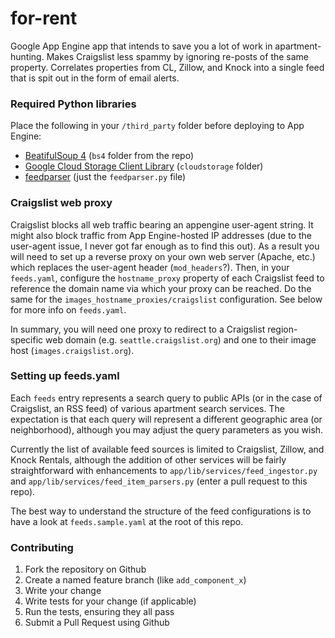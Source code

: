 # for-rent
Google App Engine app that intends to save you a lot of work in apartment-hunting. Makes Craigslist less spammy by ignoring re-posts of the same property. Correlates properties from CL, Zillow, and Knock into a single feed that is spit out in the form of email alerts.

### Required Python libraries
Place the following in your `/third_party` folder before deploying to App Engine:
* [BeatifulSoup 4](https://www.crummy.com/software/BeautifulSoup/bs4/download/) (`bs4` folder from the repo)
* [Google Cloud Storage Client Library](https://developers.google.com/api-client-library/python/apis/storage/v1#installing-the-client-library) (`cloudstorage` folder)
* [feedparser](https://pypi.python.org/pypi/feedparser) (just the `feedparser.py` file)

### Craigslist web proxy
Craigslist blocks all web traffic bearing an appengine user-agent string. It might also block traffic from App Engine-hosted IP addresses (due to the user-agent issue, I never got far enough as to find this out). As a result you will need to set up a reverse proxy on your own web server (Apache, etc.) which replaces the user-agent header (`mod_headers`?). Then, in your `feeds.yaml`, configure the `hostname_proxy` property of each Craigslist feed to reference the domain name via which your proxy can be reached. Do the same for the `images_hostname_proxies/craigslist` configuration. See below for more info on `feeds.yaml`.

In summary, you will need one proxy to redirect to a Craigslist region-specific web domain (e.g. `seattle.craigslist.org`) and one to their image host (`images.craigslist.org`).

### Setting up feeds.yaml
Each `feeds` entry represents a search query to public APIs (or in the case of Craigslist, an RSS feed) of various apartment search services. The expectation is that each query will represent a different geographic area (or neighborhood), although you may adjust the query parameters as you wish.

Currently the list of available feed sources is limited to Craigslist, Zillow, and Knock Rentals, although the addition of other services will be fairly straightforward with enhancements to `app/lib/services/feed_ingestor.py` and `app/lib/services/feed_item_parsers.py` (enter a pull request to this repo).

The best way to understand the structure of the feed configurations is to have a look at `feeds.sample.yaml` at the root of this repo.

### Contributing
1. Fork the repository on Github
2. Create a named feature branch (like `add_component_x`)
3. Write your change
4. Write tests for your change (if applicable)
5. Run the tests, ensuring they all pass
6. Submit a Pull Request using Github
